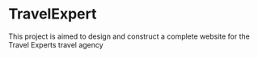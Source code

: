 # TravelExpert
This project is aimed to design and construct a complete website for the Travel Experts travel agency
